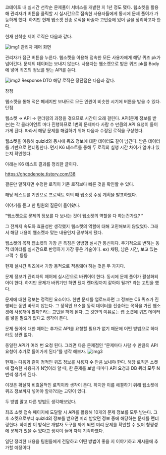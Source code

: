코테이토 내 실시간 선착순 문제풀이 서비스를 개발한 지 1년 정도 됐다. 웹소켓을 활용해 관리자가 버튼을 클릭할 시 실시간으로 접속한 사용자들에게 동시에 문제 풀이가 가능하게 했다. 하지만 현재 웹소켓 전송 로직을 바꿀까 고민중에 있어 글을 정리하고자 한다.


현재 선착순 제어 로직은 다음과 같다.

![img1](https://github.com/user-attachments/assets/ebd8df61-33e0-4c76-816f-1403abd91d5b)
관리자 제어 화면

관리자가 접근 버튼을 누른다.
웹소켓을 이용해 접속한 모든 사용자에게 해당 퀴즈 pk가 넘어간다. 문제의 데이터는 보내지 않는다.
사용자는 웹소켓으로 받은 퀴즈 pk를 Body에 넣어 퀴즈의 정보를 받는 API를 쏜다.

![img2](https://github.com/user-attachments/assets/7eae7356-481e-4311-a697-e61a19fae35a)
Response DTO
해당 로직은 장단점은 다음과 같다.

장점

웹소켓을 통해 적은 메세지만 보내므로 모든 인원이 비슷한 시기에 버튼을 받을 수 있다.
단점

웹소켓 → API → 랜더링의 과정을 겪으므로 시간이 오래 걸린다.
API(문제 정보를 받는)는 각 클라이언트 마다 진행하므로 1번의 문제마다 사람 수 만큼의 API 요청이 들어가게 된다.
따라서 해당 문제를 해결하기 위해 다음과 수정된 로직을 구상했다.

웹소켓을 이용해 quizId와 동시에 퀴즈 정보에 대한 데이터도 같이 넘긴다.
받은 데이터를 기반으로 랜더링한다.
먼저 K6 테스트를 통해 두 로직의 실행 시간 차이가 얼마나 있는지 확인했다.

아래는 K6 테스트 결과를 정리한 글이다.

https://ghcodenote.tistory.com/38


결론만 말하자면 수정한 로직이 기존 로직보다 빠른 것을 확인할 수 있다.

해당 테스트를 기반으로 프로젝트 회의 때 웹소켓 수정 계획을 발표하였다.

이야기를 듣고 한 팀원의 질문이 들어왔다.

“웹소켓으로 문제의 정보를 다 보내는 것이 웹소켓의 역할을 다 하는건가요? ”

그 전까지 속도와 효율성만 생각했지 웹소켓의 역할에 대해 고민해보지 않았었다. 그래서 해당 내용이 웹소켓과 맞는 내용인지 공부하게 됐다.

웹소켓의 목적
웹소켓의 가장 큰 특징은 양방향 실시간 통신이다. 주기적으로 변하는 동적 데이터를 실시간으로 반영하기 가장 좋은 기술이다. ex) 채팅, 남은 시간, 보고 있는 고객 수 등등

현재 실시간 퀴즈에서 가장 동적으로 적용돼야 하는 것은 두 가지다.

문제 정보가 관리자의 제어에 실시간으로 바뀌어야 한다.
동시에 문제 풀이가 활성화되어야 한다.
하지만 문제가 바뀌기만 하면 됐지 랜더링까지 같아야 될까? 라는 고민을 했다.

문제에 대한 정보는 정적인 요소이다. 한번 문제를 업로드하면 그 정보는 CS 퀴즈가 진행되는 동안 바뀌지 않는다. 그 정적인 요소를 동적 데이터를 전송하는 목적을 가진 웹소켓에 사용해야 할까? 라는 고민을 하게 된다. 그 것만의 이유로는 웹 소켓에 퀴즈 데이터를 넣을 필요가 없다고 생각이 든다.

문제 풀이에 대한 제어는 추가로 API를 요청할 필요가 없기 때문에 어떤 방법으로 하더라도 상관 없다.

동일한 API가 여러 번 요청 된다.
그러면 다음 문제점인 “문제마다 사람 수 만큼의 API 요청이 추가로 들어가게 된다”를 생각 해보자.
![img3](https://github.com/user-attachments/assets/28e5e486-5035-4800-b05e-82090c5b6423)


현재는 다음과 같이 정적인 퀴즈 정보를 사용자 수 만큼 보내야 한다. 해당 로직은 소켓에 접속한 사용자가 N명이라 할 때, 한 문제를 보낼 때마다 API 요청과 DB 쿼리 모두 N번씩 생기게 된다.

이것은 확실히 비효율적인 로직이라 생각이 든다. 하지만 이를 해결하기 위해 웹소켓에 퀴즈 정보까지 넣어야 할까?라는 고민이 있다.

두 방법 말고 다른 방법도 생각해보았다.

최초 소켓 접속 페이지에 도달할 시 API를 활용해 10개의 문제 정보를 모두 받는다. 그 후 소켓으로부터 quizId의 정보를 받으면 미리 받았던 정보 중에 해당하는 문제를 랜더링한다.
하지만 이 방식은 개발자 도구를 까게 되면 미리 문제를 확인할 수 있어 형평성에 문제가 있을 수 있다고 생각이 들어 자체 기각하였다.

일단 정리한 내용을 팀원들에게 전달하고 어떤 방법이 좋을 지 이야기하고 게시물에 추가할 예정이다
